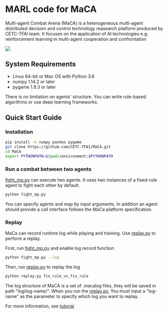 # MARL code for MaCA
Multi-agent Combat Arena (MaCA) is a heterogeneous multi-agent distributed decision and control technology reasearch platform produced by CETC-TFAI team. It focuses on the application of AI technologies e.g. reinforcement learning in multi-agent cooperation and confrontation

![](https://leonfg.github.io/maca/resource/maca.gif)

## System Requirements
- Linux 64-bit or Mac OS with Python 3.6
- numpy 1.14.2 or later
- pygame 1.9.3 or later

There is no limitation on agents' structure. You can write rule-based algorithms or use deep learning frameworks.
## Quick Start Guide
### Installation
```bash
pip install -U numpy pandas pygame
git clone https://github.com/CETC-TFAI/MaCA.git
cd MaCA
export PYTHONPATH=$(pwd)/environment:$PYTHONPATH
```
### Run a combat between two agents
[fight_mp.py](fight_mp.py) can execute two agents. It uses two instances of a fixed-rule agent to fight each other by default.
```bash
python fight_mp.py
```
You can specify agents and map by input arguments. In addition an agent should provide a call interface follows the MaCa platform specification.
### Replay
MaCa can record runtime log while playing and training. Use [replay.py](replay.py) to perform a replay.

First, run [fight_mp.py](fight_mp.py) and enable log record function
```bash
python fight_mp.py --log
```

Then, run [replay.py](replay.py) to replay the log
```bash
python replay.py fix_rule_vs_fix_rule
```
The log structure of MaCA is a set of .macalog files, they will be saved in path "log/log-name/".
When you run the [replay.py](replay.py), You must input a "log-name" as the parameter to specify which log you want to replay.

For more information, see [tutorial](/doc/tutorial.md)

